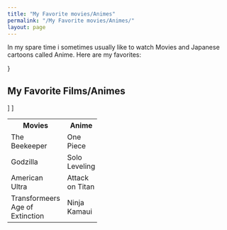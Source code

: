 ```yaml
---
title: "My Favorite movies/Animes"
permalink: "/My Favorite movies/Animes/"
layout: page
---
```

<p> In my spare time i sometimes usually like to watch Movies and Japanese cartoons called Anime. Here are my favorites:</p>



}
</style>
<body>

<h2>My Favorite Films/Animes</h2>

<table style="width:40%">
  <tr>
   <th>Movies</th>
   <th>Anime</th>
  </tr>]
  <tr>
   <td>The Beekeeper</td>
   <td>One Piece </td>]
  </tr>
  <tr>
   <td>Godzilla</td>
   <td>Solo Leveling</td>
  </tr>
</tr>
   <td>American Ultra</td>
   <td>Attack on Titan</td>
</tr>
</tr>
  <td>Transformeers Age of Extinction</td>
  <td>Ninja Kamaui</td>
</table>
</body>
</html>
